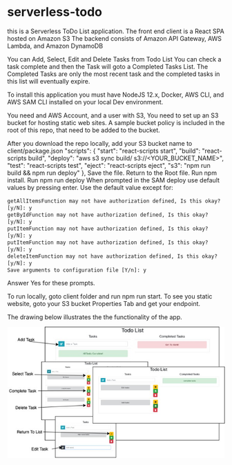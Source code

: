 # serverless-todo
this is a Serverless ToDo List application.
The front end client is a React SPA hosted on Amazon S3
The backend consists of Amazon API Gateway, AWS Lambda, and Amazon DynamoDB

You can Add, Select, Edit and Delete Tasks from Todo List
You can check a task complete and then the Task will goto a Completed Tasks List. The Completed Tasks are only the most recent task and the completed tasks in this list will eventually expire.

To install this application you must have NodeJS 12.x, Docker, AWS CLI, and AWS SAM CLI installed on your local Dev environment.

You need and AWS Account, and a user with S3, 
You need to set up an S3 bucket for hosting static web sites. A sample bucket policy is included in the root of this repo, that need to be added to the bucket.

After you download the repo locally,
add your S3 bucket name to client/package.json
  "scripts": {
      "start": "react-scripts start",
      "build": "react-scripts build",
      "deploy": "aws s3 sync build/ s3://<YOUR_BUCKET_NAME>",
      "test": "react-scripts test",
      "eject": "react-scripts eject",
      "s3": "npm run build && npm run deploy"
    },
Save the file. 
Return to the Root file.
Run npm install.
Run npm run deploy
When prompted in the SAM deploy use default values by pressing enter. 
Use the default value except for:

	getAllItemsFunction may not have authorization defined, Is this okay? [y/N]: y
	getByIdFunction may not have authorization defined, Is this okay? [y/N]: y
	putItemFunction may not have authorization defined, Is this okay? [y/N]: y
	putItemFunction may not have authorization defined, Is this okay? [y/N]: y
	deleteItemFunction may not have authorization defined, Is this okay? [y/N]: y
	Save arguments to configuration file [Y/n]: y
  
Answer Yes for these prompts.

To run locally, goto client folder and run npm run start.
To see you static website, goto your S3 bucket Properties Tab and get your endpoint.

The drawing below illustrates the the functionality of the app.

![Alt text](/todoViews.jpg?raw=true "ToDoList App")

